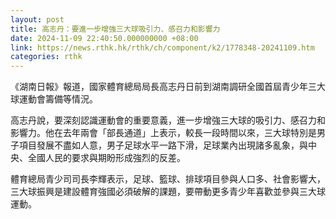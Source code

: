 ```yaml
---
layout: post
title: 高志丹：要進一步增強三大球吸引力、感召力和影響力
date: 2024-11-09 22:40:50.000000000 +08:00
link: https://news.rthk.hk/rthk/ch/component/k2/1778348-20241109.htm
categories: rthk
---
```


《湖南日報》報道，國家體育總局局長高志丹日前到湖南調研全國首屆青少年三大球運動會籌備等情況。

高志丹說，要深刻認識運動會的重要意義，進一步增強三大球的吸引力、感召力和影響力。他在去年兩會「部長通道」上表示，較長一段時間以來，三大球特別是男子項目發展不盡如人意，男子足球水平一路下滑，足球業內出現諸多亂象，與中央、全國人民的要求與期盼形成強烈的反差。

體育總局青少司司長李輝表示，足球、籃球、排球項目參與人口多、社會影響大，三大球振興是建設體育強國必須破解的課題，要帶動更多青少年喜歡並參與三大球運動。
